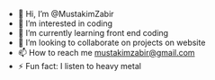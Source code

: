 - 👋 Hi, I’m @MustakimZabir
- 👀 I’m interested in coding 
- 🌱 I’m currently learning front end coding
- 💞️ I’m looking to collaborate on projects on website
- 📫 How to reach me mustakimzabir@gmail.com
- ⚡ Fun fact: I listen to heavy metal 

<!---
MustakimZabir/MustakimZabir is a ✨ special ✨ repository because its `README.md` (this file) appears on your GitHub profile.
You can click the Preview link to take a look at your changes.
--->
